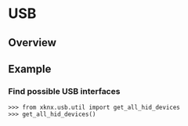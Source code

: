 # USB
## Overview
## Example
### Find possible USB interfaces
```
>>> from xknx.usb.util import get_all_hid_devices
>>> get_all_hid_devices()
```